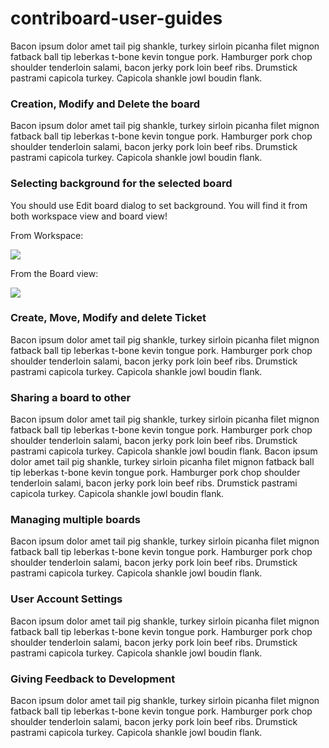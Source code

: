 # contriboard-user-guides

Bacon ipsum dolor amet tail pig shankle, turkey sirloin picanha filet mignon fatback ball tip leberkas t-bone kevin tongue pork. Hamburger pork chop shoulder tenderloin salami, bacon jerky pork loin beef ribs. Drumstick pastrami capicola turkey. Capicola shankle jowl boudin flank.


### Creation, Modify and Delete the board

Bacon ipsum dolor amet tail pig shankle, turkey sirloin picanha filet mignon fatback ball tip leberkas t-bone kevin tongue pork. Hamburger pork chop shoulder tenderloin salami, bacon jerky pork loin beef ribs. Drumstick pastrami capicola turkey. Capicola shankle jowl boudin flank.


### Selecting background for the selected board

You should use Edit board dialog to set background. You will find it from both workspace view and board view!

From Workspace:

![](https://www.dropbox.com/s/cz6mjo2dxx5k9b2/EditBoard.jpg?dl=1)


From the Board view:

![](https://www.dropbox.com/s/kxb7d30jze5nk2g/EditBoardTool.jpg?dl=1)

### Create, Move, Modify and delete Ticket

Bacon ipsum dolor amet tail pig shankle, turkey sirloin picanha filet mignon fatback ball tip leberkas t-bone kevin tongue pork. Hamburger pork chop shoulder tenderloin salami, bacon jerky pork loin beef ribs. Drumstick pastrami capicola turkey. Capicola shankle jowl boudin flank.


### Sharing a board to other

Bacon ipsum dolor amet tail pig shankle, turkey sirloin picanha filet mignon fatback ball tip leberkas t-bone kevin tongue pork. Hamburger pork chop shoulder tenderloin salami, bacon jerky pork loin beef ribs. Drumstick pastrami capicola turkey. Capicola shankle jowl boudin flank.
Bacon ipsum dolor amet tail pig shankle, turkey sirloin picanha filet mignon fatback ball tip leberkas t-bone kevin tongue pork. Hamburger pork chop shoulder tenderloin salami, bacon jerky pork loin beef ribs. Drumstick pastrami capicola turkey. Capicola shankle jowl boudin flank.

### Managing multiple boards
Bacon ipsum dolor amet tail pig shankle, turkey sirloin picanha filet mignon fatback ball tip leberkas t-bone kevin tongue pork. Hamburger pork chop shoulder tenderloin salami, bacon jerky pork loin beef ribs. Drumstick pastrami capicola turkey. Capicola shankle jowl boudin flank.

### User Account Settings

Bacon ipsum dolor amet tail pig shankle, turkey sirloin picanha filet mignon fatback ball tip leberkas t-bone kevin tongue pork. Hamburger pork chop shoulder tenderloin salami, bacon jerky pork loin beef ribs. Drumstick pastrami capicola turkey. Capicola shankle jowl boudin flank.

### Giving Feedback to Development

Bacon ipsum dolor amet tail pig shankle, turkey sirloin picanha filet mignon fatback ball tip leberkas t-bone kevin tongue pork. Hamburger pork chop shoulder tenderloin salami, bacon jerky pork loin beef ribs. Drumstick pastrami capicola turkey. Capicola shankle jowl boudin flank.

